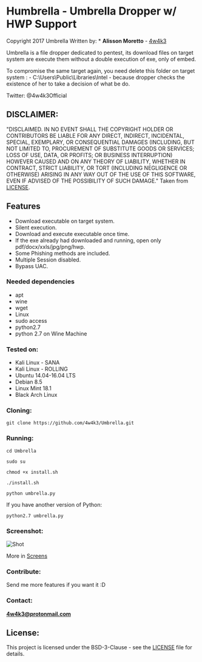 # Humbrella - Umbrella Dropper w/ HWP Support

Copyright 2017 Umbrella
Written by: * **Alisson Moretto** - [4w4k3](https://github.com/4w4k3)

Umbrella is a file dropper dedicated to pentest, its download files on target system are execute them without a double execution of exe, only of embed.

To compromise the same target again, you need delete this folder on target system : - C:\Users\Public\Libraries\Intel - because dropper checks the existence of her to take a decision of what be do.

Twitter: @4w4k3Official

## DISCLAIMER: 

"DISCLAIMED. IN NO EVENT SHALL THE COPYRIGHT HOLDER OR CONTRIBUTORS BE LIABLE
FOR ANY DIRECT, INDIRECT, INCIDENTAL, SPECIAL, EXEMPLARY, OR CONSEQUENTIAL
DAMAGES (INCLUDING, BUT NOT LIMITED TO, PROCUREMENT OF SUBSTITUTE GOODS OR
SERVICES; LOSS OF USE, DATA, OR PROFITS; OR BUSINESS INTERRUPTION) HOWEVER
CAUSED AND ON ANY THEORY OF LIABILITY, WHETHER IN CONTRACT, STRICT LIABILITY,
OR TORT (INCLUDING NEGLIGENCE OR OTHERWISE) ARISING IN ANY WAY OUT OF THE USE
OF THIS SOFTWARE, EVEN IF ADVISED OF THE POSSIBILITY OF SUCH DAMAGE."
Taken from [LICENSE](LICENSE).

## Features 

- Download executable on target system.
- Silent execution.
- Download and execute executable once time.
- If the exe already had downloaded and running, open only pdf/docx/xxls/jpg/png/hwp.
- Some Phishing methods are included.
- Multiple Session disabled.
- Bypass UAC.

### Needed dependencies

* apt
* wine
* wget
* Linux
* sudo access
* python2.7
* python 2.7 on Wine Machine

### Tested on:

+ Kali Linux - SANA
+ Kali Linux - ROLLING
+ Ubuntu 14.04-16.04 LTS
+ Debian 8.5
+ Linux Mint 18.1
+ Black Arch Linux

### Cloning:
```
git clone https://github.com/4w4k3/Umbrella.git
```
### Running:
```
cd Umbrella
```

```
sudo su
```

```
chmod +x install.sh
```

```
./install.sh
```

```
python umbrella.py
```

If you have another version of Python:

```
python2.7 umbrella.py
```


### Screenshot:
![Shot](https://github.com/4w4k3/Umbrella/blob/master/Screens/shot.png)

More in [Screens](Screens)

### Contribute:
Send me more features if you want it :D

### Contact:
**4w4k3@protonmail.com**

## License:

This project is licensed under the BSD-3-Clause - see the [LICENSE](LICENSE) file for details.
